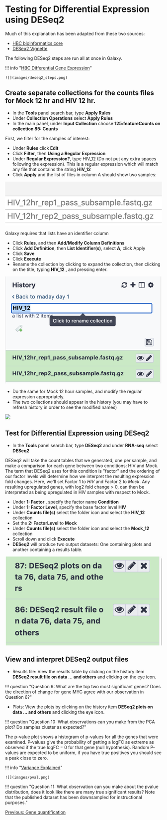 # Testing for Differential Expression using DESeq2

Much of this explanation has been adapted from these two sources:
- [HBC bioinformatics core](https://hbctraining.github.io/DGE_workshop)
- [DESeq2 Vignette](http://www.bioconductor.org/packages/release/bioc/vignettes/DESeq2/inst/doc/DESeq2.html)

The following DESeq2 steps are run all at once in Galaxy.

!!! info "[HBC Differential Gene Expression](https://hbctraining.github.io/DGE_workshop)"

    ![](images/deseq2_steps.png)


## Create separate collections for the counts files for Mock 12 hr and HIV 12 hr.

- In the **Tools** panel search bar, type **Apply Rules**
- Under **Collection Operations** select **Apply Rules**
- In the main panel, under **Input Collection** choose **125:featureCounts on collection 85: Counts**

First, we filter for the samples of interest:
- Under **Rules** click **Edit**
- Click **Filter**, then **Using a Regular Expression**
- Under **Regular Expression?**, type HIV_12 (Do not put any extra spaces following the expression). This is a regular expression which will match any file that contains the string **HIV_12**
- Click **Apply** and the list of files in column A should show two samples:

![](images/hiv_12.png)

Galaxy requires that lists have an identifier column
- Click **Rules**, and then **Add/Modify Column Definitions** 
- Click **Add Definition**, then **List Identifier(s)**, select **A**, click Apply
- Click **Save**
- Click **Execute**
- Rename the collection by clicking to expand the collection, then clicking on the title, typing **HIV_12** , and pressing enter.

![](images/hiv_12_rename.png)

- Do the same for Mock 12 hour samples, and modify the regular expression appropriately.
- The two collections should appear in the history (you may have to refresh history in order to see the modified names)

![](images/collections_new_names.png)

## Test for Differential Expression using DESeq2 

- In the **Tools** panel search bar, type **DESeq2** and under **RNA-seq** select **DESeq2** 

DESeq2 will take the count tables that we generated, one per sample, and make a comparison for each gene between two conditions: HIV and Mock.  The term that DESeq2 uses for this condition is "factor" and the ordering of our factor levels will determine how we interpret the resulting expression fold changes. Here, we'll set Factor 1 to *HIV* and Factor 2 to *Mock*. Any resulting upregulated genes, with log2 fold change > 0, can then be interpreted as being upregulated in HIV samples with respect to Mock.

- Under **1: Factor** , specify the factor name **Condition**
- Under **1: Factor Level**, specify the base factor level **HIV**
- Under **Counts file(s)** select the folder icon and select the **HIV_12** collection
- Set the **2: FactorLevel** to **Mock**
- Under **Counts file(s)** select the folder icon and select the **Mock_12** collection
- Scroll down and click **Execute**
- **DESeq2** will produce two output datasets: One containing plots and another containing a results table.

![](images/deseq2_output.png)

## View and interpret DESeq2 output files

- Results file: View the results table by clicking on the history item **DESeq2 result file on data ... and others** and clicking on the eye icon.

!!! question "Question 9: What are the top two most significant genes? Does the direction of change for gene MYC agree with our observation in Question 6?"

- Plots: View the plots by clicking on the history item **DESeq2 plots on data ... and others** and clicking the eye icon.

!!! question "Question 10: What observations can you make from the PCA plot? Do samples cluster as expected?"

The p-value plot shows a histogram of p-values for all the genes that were examined. P-values give the probability of getting a logFC as extreme as observed if the true logFC = 0 for that gene (null hypothesis).  Random P-values are expected to be uniform, if you have true positives you should see a peak close to zero.

!!! info "[Variance Explained](http://varianceexplained.org/statistics/interpreting-pvalue-histogram/)"

    ![](images/pval.png)


!!! question "Question 11: What observation can you make about the pvalue distribution, does it look like there are many true significant results? Note that the published dataset has been downsampled for instructional purposes."


[Previous: Gene quantification](04_Gene_quantification.md)


